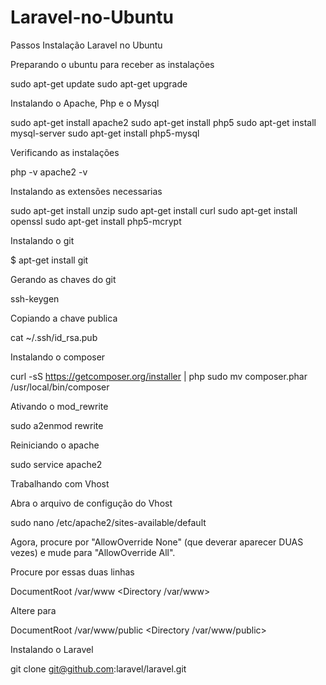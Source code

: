Laravel-no-Ubuntu
=================

Passos Instalação Laravel no Ubuntu


Preparando o ubuntu para receber as instalações

sudo apt-get update
sudo apt-get upgrade

Instalando o Apache, Php e o Mysql

sudo apt-get install apache2
sudo apt-get install php5
sudo apt-get install mysql-server
sudo apt-get install php5-mysql

Verificando as instalações

php -v
apache2 -v

Instalando as extensões necessarias

sudo apt-get install unzip
sudo apt-get install curl
sudo apt-get install openssl
sudo apt-get install php5-mcrypt


Instalando o git

$ apt-get install git

Gerando as chaves do git

ssh-keygen

Copiando a chave publica

cat ~/.ssh/id_rsa.pub


Instalando o composer

curl -sS https://getcomposer.org/installer | php
sudo mv composer.phar /usr/local/bin/composer


Ativando o mod_rewrite


sudo a2enmod rewrite

Reiniciando o apache

sudo service apache2 


Trabalhando com Vhost

Abra o arquivo de configução do Vhost

sudo nano /etc/apache2/sites-available/default

Agora, procure por "AllowOverride None" (que deverar aparecer DUAS vezes) e mude para "AllowOverride All". 

Procure por essas duas linhas

DocumentRoot /var/www
<Directory /var/www>

Altere para

DocumentRoot /var/www/public
<Directory /var/www/public>


Instalando o Laravel

git clone git@github.com:laravel/laravel.git
